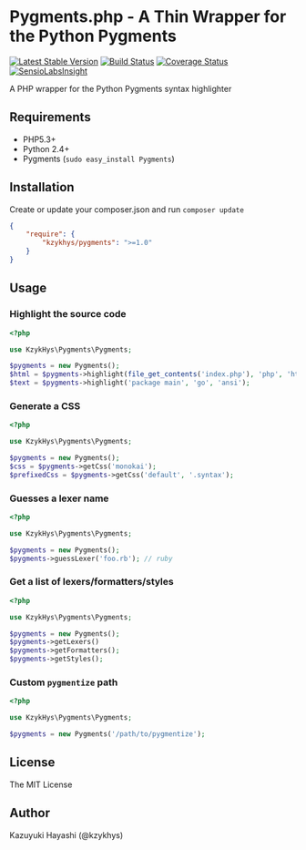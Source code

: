 Pygments.php - A Thin Wrapper for the Python Pygments
=====================================================

[![Latest Stable Version](https://poser.pugx.org/kzykhys/pygments/v/stable.png)](https://packagist.org/packages/kzykhys/pygments)
[![Build Status](https://travis-ci.org/kzykhys/Pygments.php.png?branch=master)](https://travis-ci.org/kzykhys/Pygments.php)
[![Coverage Status](https://coveralls.io/repos/kzykhys/Pygments.php/badge.png)](https://coveralls.io/r/kzykhys/Pygments.php)
[![SensioLabsInsight](https://insight.sensiolabs.com/projects/8179bad3-5612-49d7-aa18-be4ae4b7b820/mini.png)](https://insight.sensiolabs.com/projects/8179bad3-5612-49d7-aa18-be4ae4b7b820)

A PHP wrapper for the Python Pygments syntax highlighter

Requirements
------------

* PHP5.3+
* Python 2.4+
* Pygments (`sudo easy_install Pygments`)

Installation
------------

Create or update your composer.json and run `composer update`

``` json
{
    "require": {
        "kzykhys/pygments": ">=1.0"
    }
}
```

Usage
-----

### Highlight the source code

``` php
<?php

use KzykHys\Pygments\Pygments;

$pygments = new Pygments();
$html = $pygments->highlight(file_get_contents('index.php'), 'php', 'html');
$text = $pygments->highlight('package main', 'go', 'ansi');
```

### Generate a CSS

``` php
<?php

use KzykHys\Pygments\Pygments;

$pygments = new Pygments();
$css = $pygments->getCss('monokai');
$prefixedCss = $pygments->getCss('default', '.syntax');
```

### Guesses a lexer name

``` php
<?php

use KzykHys\Pygments\Pygments;

$pygments = new Pygments();
$pygments->guessLexer('foo.rb'); // ruby
```

### Get a list of lexers/formatters/styles

``` php
<?php

use KzykHys\Pygments\Pygments;

$pygments = new Pygments();
$pygments->getLexers()
$pygments->getFormatters();
$pygments->getStyles();
```

### Custom `pygmentize` path

``` php
<?php

use KzykHys\Pygments\Pygments;

$pygments = new Pygments('/path/to/pygmentize');
```

License
-------

The MIT License

Author
------

Kazuyuki Hayashi (@kzykhys)